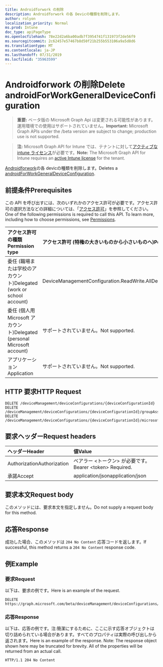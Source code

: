 ```yaml
---
title: Androidforwork の削除
description: Androidforwork の各 Devicの種類を削除します。
author: rolyon
localization_priority: Normal
ms.prod: Intune
doc_type: apiPageType
ms.openlocfilehash: 78e22d2a6ba00adb7f3954741f131973f2de56f9
ms.sourcegitcommit: 2c62457e57467b8d50f21b255b553106a9a5d8d6
ms.translationtype: MT
ms.contentlocale: ja-JP
ms.lasthandoff: 07/31/2019
ms.locfileid: "35963599"
---
```

# <a name="delete-androidforworkgeneraldeviceconfiguration"></a><span data-ttu-id="dd68f-103">Androidforwork の削除</span><span class="sxs-lookup"><span data-stu-id="dd68f-103">Delete androidForWorkGeneralDeviceConfiguration</span></span>

> <span data-ttu-id="dd68f-104">**重要:** ベータ版の Microsoft Graph Api は変更される可能性があります。運用環境での使用はサポートされていません。</span><span class="sxs-lookup"><span data-stu-id="dd68f-104">**Important:** Microsoft Graph APIs under the /beta version are subject to change; production use is not supported.</span></span>

> <span data-ttu-id="dd68f-105">**注:** Microsoft Graph API for Intune では、テナントに対して[アクティブな intune ライセンス](https://go.microsoft.com/fwlink/?linkid=839381)が必要です。</span><span class="sxs-lookup"><span data-stu-id="dd68f-105">**Note:** The Microsoft Graph API for Intune requires an [active Intune license](https://go.microsoft.com/fwlink/?linkid=839381) for the tenant.</span></span>

<span data-ttu-id="dd68f-106">[Androidforwork](../resources/intune-deviceconfig-androidforworkgeneraldeviceconfiguration.md)の各 devicの種類を削除します。</span><span class="sxs-lookup"><span data-stu-id="dd68f-106">Deletes a [androidForWorkGeneralDeviceConfiguration](../resources/intune-deviceconfig-androidforworkgeneraldeviceconfiguration.md).</span></span>

## <a name="prerequisites"></a><span data-ttu-id="dd68f-107">前提条件</span><span class="sxs-lookup"><span data-stu-id="dd68f-107">Prerequisites</span></span>
<span data-ttu-id="dd68f-p101">この API を呼び出すには、次のいずれかのアクセス許可が必要です。アクセス許可の選択方法などの詳細については、「[アクセス許可](/graph/permissions-reference)」を参照してください。</span><span class="sxs-lookup"><span data-stu-id="dd68f-p101">One of the following permissions is required to call this API. To learn more, including how to choose permissions, see [Permissions](/graph/permissions-reference).</span></span>

|<span data-ttu-id="dd68f-110">アクセス許可の種類</span><span class="sxs-lookup"><span data-stu-id="dd68f-110">Permission type</span></span>|<span data-ttu-id="dd68f-111">アクセス許可 (特権の大きいものから小さいものへ)</span><span class="sxs-lookup"><span data-stu-id="dd68f-111">Permissions (from most to least privileged)</span></span>|
|:---|:---|
|<span data-ttu-id="dd68f-112">委任 (職場または学校のアカウント)</span><span class="sxs-lookup"><span data-stu-id="dd68f-112">Delegated (work or school account)</span></span>|<span data-ttu-id="dd68f-113">DeviceManagementConfiguration.ReadWrite.All</span><span class="sxs-lookup"><span data-stu-id="dd68f-113">DeviceManagementConfiguration.ReadWrite.All</span></span>|
|<span data-ttu-id="dd68f-114">委任 (個人用 Microsoft アカウント)</span><span class="sxs-lookup"><span data-stu-id="dd68f-114">Delegated (personal Microsoft account)</span></span>|<span data-ttu-id="dd68f-115">サポートされていません。</span><span class="sxs-lookup"><span data-stu-id="dd68f-115">Not supported.</span></span>|
|<span data-ttu-id="dd68f-116">アプリケーション</span><span class="sxs-lookup"><span data-stu-id="dd68f-116">Application</span></span>|<span data-ttu-id="dd68f-117">サポートされていません。</span><span class="sxs-lookup"><span data-stu-id="dd68f-117">Not supported.</span></span>|

## <a name="http-request"></a><span data-ttu-id="dd68f-118">HTTP 要求</span><span class="sxs-lookup"><span data-stu-id="dd68f-118">HTTP Request</span></span>
<!-- {
  "blockType": "ignored"
}
-->
``` http
DELETE /deviceManagement/deviceConfigurations/{deviceConfigurationId}
DELETE /deviceManagement/deviceConfigurations/{deviceConfigurationId}/groupAssignments/{deviceConfigurationGroupAssignmentId}/deviceConfiguration
DELETE /deviceManagement/deviceConfigurations/{deviceConfigurationId}/microsoft.graph.windowsDomainJoinConfiguration/networkAccessConfigurations/{deviceConfigurationId}
```

## <a name="request-headers"></a><span data-ttu-id="dd68f-119">要求ヘッダー</span><span class="sxs-lookup"><span data-stu-id="dd68f-119">Request headers</span></span>
|<span data-ttu-id="dd68f-120">ヘッダー</span><span class="sxs-lookup"><span data-stu-id="dd68f-120">Header</span></span>|<span data-ttu-id="dd68f-121">値</span><span class="sxs-lookup"><span data-stu-id="dd68f-121">Value</span></span>|
|:---|:---|
|<span data-ttu-id="dd68f-122">Authorization</span><span class="sxs-lookup"><span data-stu-id="dd68f-122">Authorization</span></span>|<span data-ttu-id="dd68f-123">ベアラー &lt;トークン&gt; が必要です。</span><span class="sxs-lookup"><span data-stu-id="dd68f-123">Bearer &lt;token&gt; Required.</span></span>|
|<span data-ttu-id="dd68f-124">承諾</span><span class="sxs-lookup"><span data-stu-id="dd68f-124">Accept</span></span>|<span data-ttu-id="dd68f-125">application/json</span><span class="sxs-lookup"><span data-stu-id="dd68f-125">application/json</span></span>|

## <a name="request-body"></a><span data-ttu-id="dd68f-126">要求本文</span><span class="sxs-lookup"><span data-stu-id="dd68f-126">Request body</span></span>
<span data-ttu-id="dd68f-127">このメソッドには、要求本文を指定しません。</span><span class="sxs-lookup"><span data-stu-id="dd68f-127">Do not supply a request body for this method.</span></span>

## <a name="response"></a><span data-ttu-id="dd68f-128">応答</span><span class="sxs-lookup"><span data-stu-id="dd68f-128">Response</span></span>
<span data-ttu-id="dd68f-129">成功した場合、このメソッドは `204 No Content` 応答コードを返します。</span><span class="sxs-lookup"><span data-stu-id="dd68f-129">If successful, this method returns a `204 No Content` response code.</span></span>

## <a name="example"></a><span data-ttu-id="dd68f-130">例</span><span class="sxs-lookup"><span data-stu-id="dd68f-130">Example</span></span>

### <a name="request"></a><span data-ttu-id="dd68f-131">要求</span><span class="sxs-lookup"><span data-stu-id="dd68f-131">Request</span></span>
<span data-ttu-id="dd68f-132">以下は、要求の例です。</span><span class="sxs-lookup"><span data-stu-id="dd68f-132">Here is an example of the request.</span></span>
``` http
DELETE https://graph.microsoft.com/beta/deviceManagement/deviceConfigurations/{deviceConfigurationId}
```

### <a name="response"></a><span data-ttu-id="dd68f-133">応答</span><span class="sxs-lookup"><span data-stu-id="dd68f-133">Response</span></span>
<span data-ttu-id="dd68f-p102">以下は、応答の例です。注:簡潔にするために、ここに示す応答オブジェクトは切り詰められている場合があります。すべてのプロパティは実際の呼び出しから返されます。</span><span class="sxs-lookup"><span data-stu-id="dd68f-p102">Here is an example of the response. Note: The response object shown here may be truncated for brevity. All of the properties will be returned from an actual call.</span></span>
``` http
HTTP/1.1 204 No Content
```





